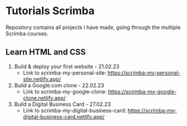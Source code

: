 # Tutorials Scrimba

Repository contains all projects I have made, going through the multiple Scrimba courses.

## Learn HTML and CSS

1.  Build & deploy your first website - 21.02.23
    - Link to scrimba-my-personal-site: https://scrimba-my-personal-site.netlify.app/
2.  Build a Google.com clone - 22.02.23
    - Link to scrimba-my-google-clone: https://scrimba-my-google-clone.netlify.app/
3.  Build a Digital Business Card - 27.02.23
    - Link to scrimba-my-digital-business-card: https://scrimba-my-digital-business-card.netlify.app/
